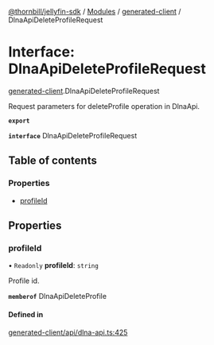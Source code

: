[@thornbill/jellyfin-sdk](../README.md) / [Modules](../modules.md) / [generated-client](../modules/generated_client.md) / DlnaApiDeleteProfileRequest

# Interface: DlnaApiDeleteProfileRequest

[generated-client](../modules/generated_client.md).DlnaApiDeleteProfileRequest

Request parameters for deleteProfile operation in DlnaApi.

**`export`**

**`interface`** DlnaApiDeleteProfileRequest

## Table of contents

### Properties

- [profileId](generated_client.DlnaApiDeleteProfileRequest.md#profileid)

## Properties

### profileId

• `Readonly` **profileId**: `string`

Profile id.

**`memberof`** DlnaApiDeleteProfile

#### Defined in

[generated-client/api/dlna-api.ts:425](https://github.com/thornbill/jellyfin-sdk-typescript/blob/c65c42e/src/generated-client/api/dlna-api.ts#L425)
